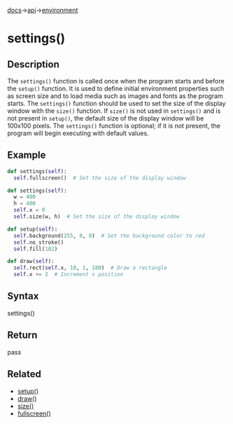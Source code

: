 [docs](/docs/)→[api](/docs/api)→[environment](/docs/api/environment/)

# settings()

## Description

The `settings()` function is called once when the program starts and before the `setup()` function. It is used to define initial environment properties such as screen size and to load media such as images and fonts as the program starts. The `settings()` function should be used to set the size of the display window with the `size()` function. If `size()` is not used in `settings()` and is not present in `setup()`, the default size of the display window will be 100x100 pixels. The `settings()` function is optional; if it is not present, the program will begin executing with default values.

## Example

```py
def settings(self):
  self.fullscreen()  # Set the size of the display window
```

```py
def settings(self):
  w = 400
  h = 400
  self.x = 0
  self.size(w, h)  # Set the size of the display window

def setup(self):
  self.background(255, 0, 0)  # Set the background color to red
  self.no_stroke()
  self.fill(102)

def draw(self):
  self.rect(self.x, 10, 1, 180)  # Draw a rectangle
  self.x += 2  # Increment x position
```

## Syntax

settings()

## Return

pass

## Related

- [setup()](/docs/api/environment/setup_.md)
- [draw()](/docs/api/environment/draw_.md)
- [size()](/docs/api/environment/size_.md)
- [fullscreen()](/docs/api/environment/fullscreen_.md)